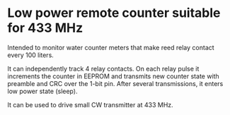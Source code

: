 # Low power remote counter suitable for 433 MHz

Intended to monitor water counter meters that
make reed relay contact every 100 liters.

It can independently track 4 relay contacts.
On each relay pulse it increments the counter in EEPROM
and transmits new counter state with preamble and CRC 
over the 1-bit pin. After several transmissions, it
enters low power state (sleep).

It can be used to drive small CW transmitter at 433 MHz.
